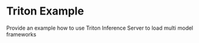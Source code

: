 # Triton Example
Provide an example how to use Triton Inference Server to load multi model frameworks
